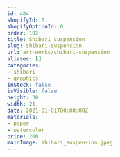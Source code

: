 ```yaml
---
id: 484
shopifyId: 0
shopifyOptionId: 0
order: 102
title: Shibari suspension
slug: shibari-suspension
url: art-works/shibari-suspension
aliases: []
categories:
- shibari
- graphics
inStock: false
isVisible: false
height: 30
width: 21
date: 2021-01-01T00:00:00Z
materials:
- paper
- watercolor
price: 200
mainImage: shibari_suspension.jpeg
---
```

